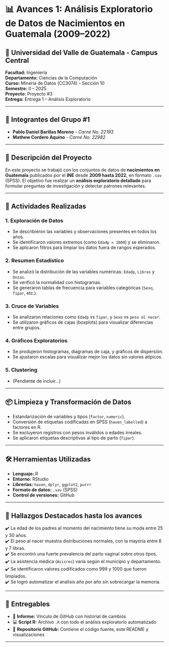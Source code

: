 # 📊 Avances 1: Análisis Exploratorio de Datos de Nacimientos en Guatemala (2009–2022)

## 🏫 Universidad del Valle de Guatemala - Campus Central  
**Facultad:** Ingeniería  
**Departamento:** Ciencias de la Computación  
**Curso:** Minería de Datos (CC3074) - Sección 10  
**Semestre:** II – 2025  
**Proyecto:** Proyecto #3  
**Entrega:** Entrega 1 – Análisis Exploratorio  

---

## 👥 Integrantes del Grupo #1  
- **Pablo Daniel Barillas Moreno** - *Carné No. 22193*  
- **Mathew Cordero Aquino** - *Carné No. 22982*  

---

## 📌 Descripción del Proyecto  

En este proyecto se trabajó con los conjuntos de datos de **nacimientos en Guatemala** publicados por el **INE** desde **2009 hasta 2022**, en formato `.sav` (SPSS). El objetivo fue realizar un **análisis exploratorio detallado** para formular preguntas de investigación y detectar patrones relevantes.

---

## 🔎 Actividades Realizadas  

### 1. Exploración de Datos  
- Se describieron las variables y observaciones presentes en todos los años.
- Se identificaron valores extremos (como `Edadp = 1000`) y se eliminaron.
- Se aplicaron filtros para limpiar los datos fuera de rangos esperados.

### 2. Resumen Estadístico  
- Se analizó la distribución de las variables numéricas: `Edadp`, `Libras` y `Onzas`.
- Se verificó la normalidad con histogramas.
- Se generaron tablas de frecuencia para variables categóricas (`Sexo`, `Tipar`, etc.).

### 3. Cruce de Variables  
- Se analizaron relaciones como `Edadp` vs `Tipar`, y `Sexo` vs `peso al nacer`.
- Se utilizaron gráficos de cajas (boxplots) para visualizar diferencias entre grupos.

### 4. Gráficos Exploratorios  
- Se produjeron histogramas, diagramas de caja, y gráficos de dispersión.
- Se ajustaron escalas para visualizar mejor los datos sin valores atípicos.

### 5. Clustering  
- (Pendiente de incluir...)

---

## 📦 Limpieza y Transformación de Datos  
- Estandarización de variables y tipos (`factor`, `numeric`).
- Conversión de etiquetas codificadas en SPSS (`haven_labelled`) a factores en R.
- Se excluyeron registros con pesos inválidos o edades irreales.
- Se aplicaron etiquetas descriptivas al tipo de parto (`Tipar`).

---

## 🛠 Herramientas Utilizadas  

- **Lenguaje:** R  
- **Entorno:** RStudio  
- **Librerías:** `haven`, `dplyr`, `ggplot2`, `purrr`  
- **Formato de datos:** `.sav` (SPSS)  
- **Control de versiones:** GitHub  

---

## 📢 Hallazgos Destacados hasta los avances 

✔️ La edad de los padres al momento del nacimiento tiene su moda entre 25 y 30 años.  
✔️ El peso al nacer muestra distribuciones normales, con la mayoría entre 6 y 7 libras.  
✔️ Se encontró una fuerte prevalencia del parto vaginal sobre otros tipos.  
✔️ La asistencia médica (`Asisrec`) varía según el municipio y departamento.  
✔️ Se identificaron valores codificados como 999 y 1000 que fueron limpiados.  
✔️ Se logró automatizar el análisis año por año sin sobrecargar la memoria.

---

## 📄 Entregables  

- 📝 **Informe:** Vínculo de GitHub con historial de cambios  
- 💻 **Script R:** Archivo `.R` con todo el análisis exploratorio automatizado  
- 🔗 **Repositorio GitHub:** Contiene el código fuente, este README y visualizaciones

---

